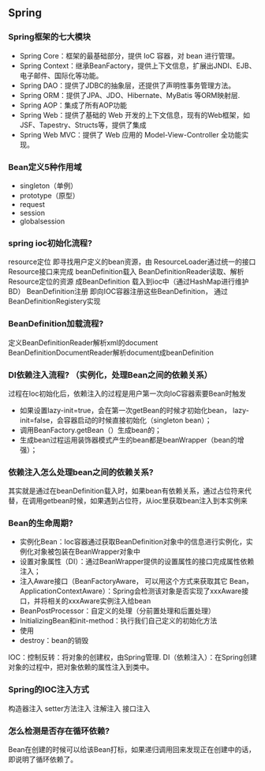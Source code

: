 ## Spring

### Spring框架的七大模块

- Spring Core：框架的最基础部分，提供 IoC 容器，对 bean 进行管理。
- Spring Context：继承BeanFactory，提供上下文信息，扩展出JNDI、EJB、电子邮件、国际化等功能。
- Spring DAO：提供了JDBC的抽象层，还提供了声明性事务管理方法。
- Spring ORM：提供了JPA、JDO、Hibernate、MyBatis 等ORM映射层.
- Spring AOP：集成了所有AOP功能
- Spring Web：提供了基础的 Web 开发的上下文信息，现有的Web框架，如JSF、Tapestry、Structs等，提供了集成
- Spring Web MVC：提供了 Web 应用的 Model-View-Controller 全功能实现。

### Bean定义5种作用域

- singleton（单例）
-  prototype（原型）
-  request 
- session
- globalsession

### spring ioc初始化流程?

resource定位 即寻找用户定义的bean资源，由 ResourceLoader通过统一的接口Resource接口来完成 beanDefinition载入 BeanDefinitionReader读取、解析Resource定位的资源 成BeanDefinition 载入到ioc中（通过HashMap进行维护BD） BeanDefinition注册 即向IOC容器注册这些BeanDefinition， 通过BeanDefinitionRegistery实现

### BeanDefinition加载流程?

定义BeanDefinitionReader解析xml的document BeanDefinitionDocumentReader解析document成beanDefinition

### DI依赖注入流程? （实例化，处理Bean之间的依赖关系）

过程在Ioc初始化后，依赖注入的过程是用户第一次向IoC容器索要Bean时触发

- 如果设置lazy-init=true，会在第一次getBean的时候才初始化bean， lazy-init=false，会容器启动的时候直接初始化（singleton bean）；
- 调用BeanFactory.getBean（）生成bean的；
- 生成bean过程运用装饰器模式产生的bean都是beanWrapper（bean的增强）；

### 依赖注入怎么处理bean之间的依赖关系?

其实就是通过在beanDefinition载入时，如果bean有依赖关系，通过占位符来代替，在调用getbean时候，如果遇到占位符，从ioc里获取bean注入到本实例来

### Bean的生命周期?

- 实例化Bean：Ioc容器通过获取BeanDefinition对象中的信息进行实例化，实例化对象被包装在BeanWrapper对象中
- 设置对象属性（DI）：通过BeanWrapper提供的设置属性的接口完成属性依赖注入；
- 注入Aware接口（BeanFactoryAware， 可以用这个方式来获取其它 Bean，ApplicationContextAware）：Spring会检测该对象是否实现了xxxAware接口，并将相关的xxxAware实例注入给bean
- BeanPostProcessor：自定义的处理（分前置处理和后置处理）
- InitializingBean和init-method：执行我们自己定义的初始化方法
- 使用
- destroy：bean的销毁

IOC：控制反转：将对象的创建权，由Spring管理. DI（依赖注入）：在Spring创建对象的过程中，把对象依赖的属性注入到类中。

### Spring的IOC注入方式

构造器注入	 setter方法注入 	注解注入 	接口注入

### 怎么检测是否存在循环依赖?

Bean在创建的时候可以给该Bean打标，如果递归调用回来发现正在创建中的话，即说明了循环依赖了。

























